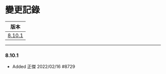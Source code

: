 變更記錄
===
| 版本 |
| :---: |
| [8.10.1](#v8_10_1) |

***
### <a id='v8_10_1'></a>8.10.1

* Added 正傑 2022/02/16 #8729 

